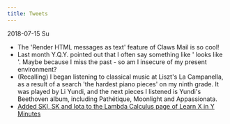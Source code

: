 ```yaml
---
title: Tweets
---
```


2018-07-15 Su
- The 'Render HTML messages as text' feature of Claws Mail is so cool!
- Last month Y.Q.Y. pointed out that I often say something like
  '<somebody> looks like <another>'. Maybe because I miss the past -
  so am I insecure of my present environment?
- (Recalling) I began listening to classical music at Liszt's La
  Campanella, as a result of a search 'the hardest piano pieces' on my
  ninth grade. It was played by Li Yundi, and the next pieces I
  listened is Yundi's Beethoven album, including Pathétique, Moonlight
  and Appassionata.
- [Added SKI, SK and Iota to the Lambda Calculus page of Learn X in Y
  Minutes](https://github.com/adambard/learnxinyminutes-docs/pull/3160)
